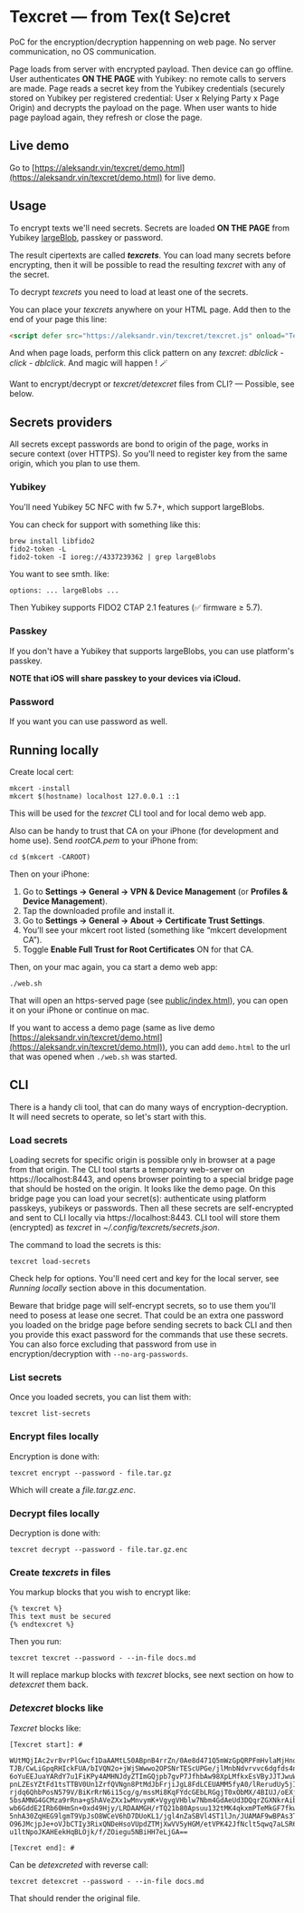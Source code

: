 # Texcret — from Tex(t Se)cret

PoC for the encryption/decryption happenning on web page. No server communication, no OS communication.

Page loads from server with encrypted payload. Then device can go offline.
User authenticates **ON THE PAGE** with Yubikey: no remote calls to servers are made.
Page reads a secret key from the Yubikey credentials (securely stored on Yubikey per registered credential:
User x Relying Party x Page Origin) and decrypts the payload on the page.
When user wants to hide page payload again, they refresh or close the page.

## Live demo

Go to [https://aleksandr.vin/texcret/demo.html](https://aleksandr.vin/texcret/demo.html) for live demo.

## Usage

To encrypt texts we'll need secrets. Secrets are loaded **ON THE PAGE** from
Yubikey [largeBlob](https://github.com/w3c/webauthn/wiki/Explainer:-WebAuthn-Large-Blob-Extension), passkey or password.

The result cipertexts are called _**texcrets**_. You can load many secrets before encrypting,
then it will be possible to read the resulting *texcret* with any of the secret.

To decrypt *texcrets* you need to load at least one of the secrets.

You can place your *texcrets* anywhere on your HTML page. Add then to the end of your page this line:

```html
<script defer src="https://aleksandr.vin/texcret/texcret.js" onload="Texcret.magic();"></script>
```

And when page loads, perform this click pattern on any *texcret*: *dblclick - click - dblclick*. And magic will happen ! 🪄

Want to encrypt/decrypt or _texcret/detexcret_ files from CLI? — Possible, see below.

## Secrets providers

All secrets except passwords are bond to origin of the page, works in secure context (over HTTPS). So you'll need to register key from the same origin, which
you plan to use them.

### Yubikey

You'll need Yubikey 5C NFC with fw 5.7+, which support largeBlobs.

You can check for support with something like this:

    brew install libfido2
    fido2-token -L
    fido2-token -I ioreg://4337239362 | grep largeBlobs

You want to see smth. like:

```
options: ... largeBlobs ...
```

Then Yubikey supports FIDO2 CTAP 2.1 features (✅ firmware ≥ 5.7).

### Passkey

If you don't have a Yubikey that supports largeBlobs, you can use platform's passkey.

**NOTE that iOS will share passkey to your devices via iCloud.**

### Password

If you want you can use password as well.


## Running locally

Create local cert:

    mkcert -install
    mkcert $(hostname) localhost 127.0.0.1 ::1

This will be used for the *texcret* CLI tool and for local demo web app.

Also can be handy to trust that CA on your iPhone (for development and home use). Send *rootCA.pem* to your iPhone from:

    cd $(mkcert -CAROOT)

Then on your iPhone:

1. Go to **Settings → General → VPN & Device Management** (or **Profiles & Device Management**).
2.	Tap the downloaded profile and install it.
3.	Go to **Settings → General → About → Certificate Trust Settings**.
4.	You’ll see your mkcert root listed (something like “mkcert development CA”).
5.	Toggle **Enable Full Trust for Root Certificates** ON for that CA.

Then, on your mac again, you ca start a demo web app:

    ./web.sh

That will open an https-served page (see [public/index.html](public/index.html)), you can open it on your iPhone
or continue on mac.

If you want to access a demo page (same as live demo [https://aleksandr.vin/texcret/demo.html](https://aleksandr.vin/texcret/demo.html)),
you can add `demo.html` to the url that was opened when `./web.sh` was started.

## CLI

There is a handy cli tool, that can do many ways of encryption-decryption. It will need
secrets to operate, so let's start with this.

### Load secrets

Loading secrets for specific origin is possible only in browser at a page from that origin.
The CLI tool starts a temporary web-server on https://localhost:8443, and
opens browser pointing to a special bridge page that should be hosted on the origin. It looks like the demo page.
On this bridge page you can load your secret(s): authenticate using platform passkeys, yubikeys or passwords.
Then all these secrets are self-encrypted and sent to CLI locally via https://localhost:8443. CLI tool will store them (encrypted) as *texcret* in *~/.config/texcrets/secrets.json*.

The command to load the secrets is this:

    texcret load-secrets

Check help for options. You'll need cert and key for the local server, see *Running locally* section above in this documentation.

Beware that bridge page will self-encrypt secrets, so to use them you'll need to posess at lease one secret.
That could be an extra one password you loaded on the bridge page before sending secrets to back CLI and then you provide this exact password for the commands that use these secrets.
You can also force excluding that password from use in encryption/decryption with `--no-arg-passwords`.

### List secrets

Once you loaded secrets, you can list them with:

    texcret list-secrets

### Encrypt files locally

Encryption is done with:

    texcret encrypt --password - file.tar.gz

Which will create a *file.tar.gz.enc*.

### Decrypt files locally

Decryption is done with:

    texcret decrypt --password - file.tar.gz.enc

### Create *texcrets* in files

You markup blocks that you wish to encrypt like:

```
{% texcret %}
This text must be secured
{% endtexcret %}
```

Then you run:

    texcret texcret --password - --in-file docs.md

It will replace markup blocks with *texcret* blocks, see next section on how to *detexcret* them back.

### *Detexcret* blocks like

*Texcret* blocks like:

```
[Texcret start]: #

WUtMQjIAc2vr8vrPlGwcf1DaAAMtLS0ABpnB4rrZn/0Ae8d471Q5mWzGpQRPFmHvlaMjHnoAMD21
TJB/CwLiGpqRHIckFUA/bIVQN2o+jWjSWwwo2OPSNrTEScUPGe/jlMnbNdvrvvc6dgfds4nuUWdV
6oYuEEJuaYARdY7u1FiKPy4AMHNJdyZTImGQjpb7gvP7JfhbAw98XpLMfkxEsVByJJTJwuWL+gIZ
pnLZEsYZtFd1tsTTBV0Un1ZrfQVNgn8PtMdJbFrjiJgL8FdLCEUAMM5fyA0/lRerudUy5jIvtSLE
rjdq6QhbPosN579V/BiKrRrN6i15cg/g/mssMi8KqFYdcGEbLRGgjT0xObMX/4BIUJ/oEXjIi6PI
5bsAMNG4GCMza9rRna+gShAVeZXx1wMnvymK+VgygVHblw7Nbm4GdAeUd3DQqrZGXNkrAibE23Oi
wb6GddE2IRb60HmSn+0xd49Hjy/LRDAAMGH/rTQ21b80Apsuu132tMK4qkxmPTeMkGF7fkwdFOY6
5nhA30ZqHEG9lgmT9VpJsO8WCeV6hD7DUoKL1/jgl4nZaSBVl4ST1lJn/JUAMAF9wBPAs3TrBqTa
O96JMcjpJe+oVJbCTIy3RixQNDeHsoVUpdZTMjXwVV5yHGM/etVPK42JfNclt5qwq7aLSR6A9Zyg
u1ltNpoJKAHEekHqBLOjk/f/ZOiegu5NBiHH7eLjGA==

[Texcret end]: #
```

Can be *detexcreted* with reverse call:

    texcret detexcret --password - --in-file docs.md

That should render the original file.
